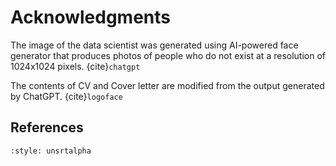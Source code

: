 # Acknowledgments

The image of the data scientist was generated using AI-powered face generator that produces photos of people who do not exist at a resolution of 1024x1024 pixels. {cite}`chatgpt`

The contents of CV and Cover letter are modified from the output generated by ChatGPT. {cite}`logoface`

## References
```{bibliography}
:style: unsrtalpha
```




